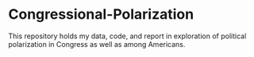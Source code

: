 # Congressional-Polarization
This repository holds my data, code, and report in exploration of political polarization in Congress as well as among Americans.
